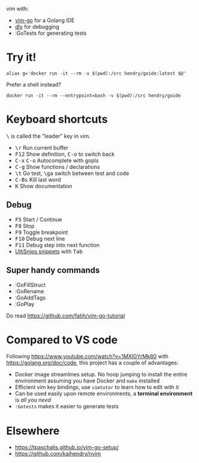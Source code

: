 vim with:

* [vim-go](https://github.com/fatih/vim-go) for a Golang IDE
* [dlv](https://github.com/go-delve/delve) for debugging
* :GoTests for generating tests

# Try it!

	alias g='docker run -it --rm -v $(pwd):/src hendry/goide:latest $@'

Prefer a shell instead?

	docker run -it --rm --entrypoint=bash -v $(pwd):/src hendry/goide

# Keyboard shortcuts

<kbd>\\</kbd> is called the "leader" key in vim.

* <kbd>\r</kbd> Run current buffer
* <kbd>F12</kbd> Show definition, <kbd>C-o</kbd> to switch back
* <kbd>C-x</kbd> <kbd>C-o</kbd> Autocomplete with gopls
* <kbd>C-g</kbd> Show functions / declarations
* <kbd>\t</kbd> Go test, <kbd>\ga</kbd> switch between test and code
* <kbd>C-Bs</kbd> Kill last word
* <kbd>K</kbd> Show documentation

## Debug

* <kbd>F5</kbd> Start / Continue
* <kbd>F8</kbd> Stop
* <kbd>F9</kbd> Toggle breakpoint
* <kbd>F10</kbd> Debug next line
* <kbd>F11</kbd> Debug step into next function
* [UltiSnips snippets](https://github.com/fatih/vim-go/blob/master/gosnippets/UltiSnips/go.snippets) with <kbd>Tab</kbd>

## Super handy commands

* :GoFillStruct
* :GoRename
* :GoAddTags
* :GoPlay

Do read https://github.com/fatih/vim-go-tutorial

# Compared to VS code

Following https://www.youtube.com/watch?v=1MXIGYrMk80 with
https://golang.org/doc/code, this project has a couple of advantages:

* Docker image streamlines setup. No hoop jumping to install the entire environment assuming you have Docker and `make` installed
* Efficient vim key bindings, use `vimtutor` to learn how to edit with it
* Can be used easily upon remote environments, a **terminal environment** is _all you need_
* `:Gotests` makes it easier to generate tests

# Elsewhere

* https://tpaschalis.github.io/vim-go-setup/
* https://github.com/kaihendry/nvim
